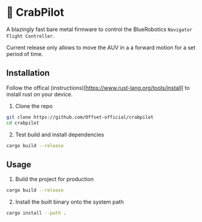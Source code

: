 # 🦀 CrabPilot

A blazingly fast bare metal firmware to control the BlueRobotics `Navigator Flight Controller`.

Current release only allows to move the AUV in a a forward motion for a set period of time.

## Installation

Follow the offical (instructions)[https://www.rust-lang.org/tools/install] to install rust on your device.

1. Clone the repo

```sh
git clone https://github.com/Offset-official/crabpilot
cd crabpilot
```

2. Test build and install dependencies
```sh
cargo build --release
```

## Usage

1. Build the project for production
```sh
cargo build --release
```

2. Install the built binary onto the system path
```sh
cargo install --path .
```

